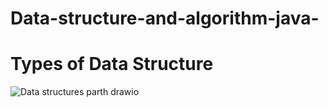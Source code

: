 # Data-structure-and-algorithm-java-


# Types of Data Structure

![Data structures parth drawio](https://github.com/gmandroroshe/Data-structure-and-algorithm-java-/assets/144511926/113c9e76-da99-4fef-9254-488e1446540c)
